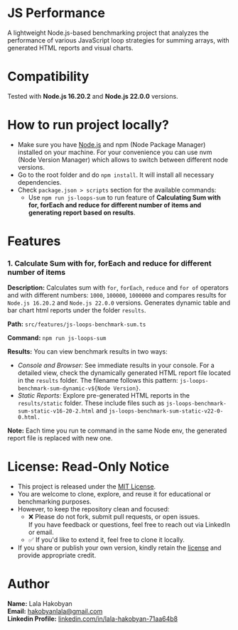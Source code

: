 # JS Performance
A lightweight Node.js-based benchmarking project that analyzes the performance of various JavaScript loop strategies for summing arrays, with generated HTML reports and visual charts.

# Compatibility
Tested with **Node.js 16.20.2** and **Node.js 22.0.0** versions.

# How to run project locally?
- Make sure you have [Node.js](https://nodejs.org/en/download) and npm (Node Package Manager) installed on your machine. 
For your convenience you can use nvm (Node Version Manager) which allows to switch between different node versions.
- Go to the root folder and do `npm install`. It will install all necessary dependencies.
- Check `package.json > scripts` section for the available commands:
  - Use `npm run js-loops-sum` to run feature of **Calculating Sum with for, forEach and reduce for different number of 
  items and generating report based on results**.

# Features
### 1. Calculate Sum with for, forEach and reduce for different number of items
**Description:** Calculates sum with `for`, `forEach`, `reduce` and `for of` operators and with different numbers: 
`1000`, `100000`, `1000000` and compares results for `Node.js 16.20.2` and `Node.js 22.0.0` versions. 
Generates dynamic table and bar chart html reports under the folder `results`.

**Path:** `src/features/js-loops-benchmark-sum.ts` 

**Command:** `npm run js-loops-sum`

**Results:**
You can view benchmark results in two ways:
- *Console and Browser:* See immediate results in your console. For a detailed view, check the dynamically generated HTML report file located in the `results` folder. The filename follows this pattern: `js-loops-benchmark-sum-dynamic-v${Node Version}`.
- *Static Reports:* Explore pre-generated HTML reports in the `results/static` folder. These include files such as `js-loops-benchmark-sum-static-v16-20-2.html` and `js-loops-benchmark-sum-static-v22-0-0.html.`

**Note:** Each time you run te command in the same Node env, the generated report file is replaced with new one.

# License: Read-Only Notice
- This project is released under the [MIT License](https://github.com/lala-hakobyan/js-performance/blob/main/LICENSE).  
- You are welcome to clone, explore, and reuse it for educational or benchmarking purposes.  
- However, to keep the repository clean and focused:  
  - ❌ Please do not fork, submit pull requests, or open issues.  
    If you have feedback or questions, feel free to reach out via LinkedIn or email.
  - ✅ If you'd like to extend it, feel free to clone it locally.  
- If you share or publish your own version, kindly retain the [license](https://github.com/lala-hakobyan/js-performance/blob/main/LICENSE) and provide appropriate credit.

# Author
**Name:** Lala Hakobyan  
**Email:** [hakobyanlala@gmail.com](mailto:hakobyanlala@gmail.com)  
**Linkedin Profile:** [linkedin.com/in/lala-hakobyan-71aa64b8](https://www.linkedin.com/in/lala-hakobyan-71aa64b8/)    